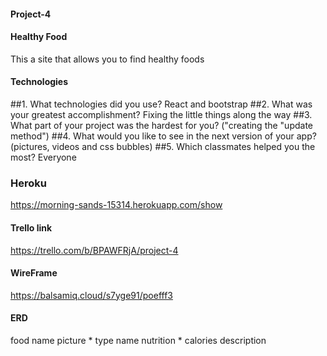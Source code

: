 #### Project-4

#### Healthy Food
This a site that allows you to find healthy foods
#### Technologies 
##1. What technologies did you use? 
React and bootstrap
##2. What was your greatest accomplishment? 
Fixing the little things along the way
##3. What part of your project was the hardest for you?
("creating the "update method")
##4. What would you like to see in the next version of your app?
(pictures, videos and css bubbles)
##5. Which classmates helped you the most? 
Everyone
### Heroku
https://morning-sands-15314.herokuapp.com/show

#### Trello link
https://trello.com/b/BPAWFRjA/project-4

#### WireFrame
https://balsamiq.cloud/s7yge91/poefff3

#### ERD
food
  name
  picture
  *
  type
    name
    nutrition
*
calories
    description



